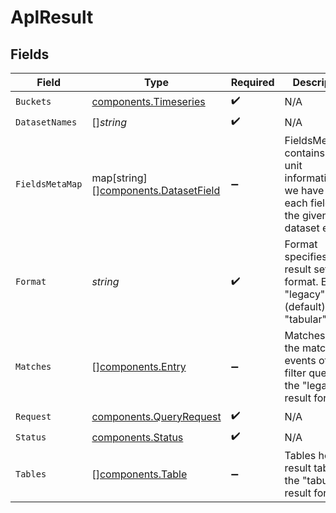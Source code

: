 # AplResult


## Fields

| Field                                                                                                 | Type                                                                                                  | Required                                                                                              | Description                                                                                           |
| ----------------------------------------------------------------------------------------------------- | ----------------------------------------------------------------------------------------------------- | ----------------------------------------------------------------------------------------------------- | ----------------------------------------------------------------------------------------------------- |
| `Buckets`                                                                                             | [components.Timeseries](../../models/components/timeseries.md)                                        | :heavy_check_mark:                                                                                    | N/A                                                                                                   |
| `DatasetNames`                                                                                        | []*string*                                                                                            | :heavy_check_mark:                                                                                    | N/A                                                                                                   |
| `FieldsMetaMap`                                                                                       | map[string][][components.DatasetField](../../models/components/datasetfield.md)                       | :heavy_minus_sign:                                                                                    | FieldsMetaMap contains the unit information (if we have it) for each field in the given dataset entry |
| `Format`                                                                                              | *string*                                                                                              | :heavy_check_mark:                                                                                    | Format specifies the result set format. Either "legacy" (default) or "tabular".                       |
| `Matches`                                                                                             | [][components.Entry](../../models/components/entry.md)                                                | :heavy_minus_sign:                                                                                    | Matches hold the matching events of a filter query in the "legacy" result format                      |
| `Request`                                                                                             | [components.QueryRequest](../../models/components/queryrequest.md)                                    | :heavy_check_mark:                                                                                    | N/A                                                                                                   |
| `Status`                                                                                              | [components.Status](../../models/components/status.md)                                                | :heavy_check_mark:                                                                                    | N/A                                                                                                   |
| `Tables`                                                                                              | [][components.Table](../../models/components/table.md)                                                | :heavy_minus_sign:                                                                                    | Tables hold the result tables in the "tabular" result format                                          |